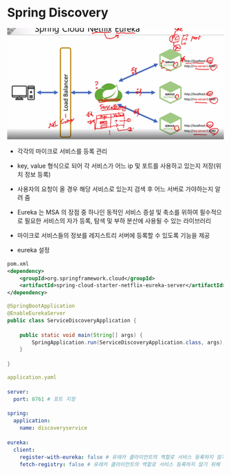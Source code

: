# Spring Discovery
![alt text](images/image-20.png)
- 각각의 마이크로 서비스를 등록 관리
- key, value 형식으로 되어 각 서비스가 어느 ip 및 포트를 사용하고 있는지 저장(위치 정보 등록)
- 사용자의 요청이 올 경우 해당 서비스로 있는지 검색 후 어느 서버로 가야하는지 알려 줌
- Eureka 는 MSA 의 장점 중 하나인 동적인 서비스 증설 및 축소를 위하여 필수적으로 필요한 서비스의 자가 등록, 탐색 및 부하 분산에 사용될 수 있는 라이브러리
- 마이크로 서비스들의 정보를 레지스트리 서버에 등록할 수 있도록 기능을 제공

- eureka 설정
```xml
pom.xml
<dependency>
    <groupId>org.springframework.cloud</groupId>
    <artifactId>spring-cloud-starter-netflix-eureka-server</artifactId>
</dependency>
```
```java
@SpringBootApplication
@EnableEurekaServer
public class ServiceDiscoveryApplication {

    public static void main(String[] args) {
        SpringApplication.run(ServiceDiscoveryApplication.class, args);
    }

}
```
```yaml
application.yaml

server:
  port: 8761 # 포트 지정

spring:
  application:
    name: discoveryservice

eureka:
  client:
    register-with-eureka: false # 유레카 클라이언트의 역할로 서비스 등록하지 않기 위해
    fetch-registry: false # 유레카 클라이언트의 역할로 서비스 등록하지 않기 위해
```